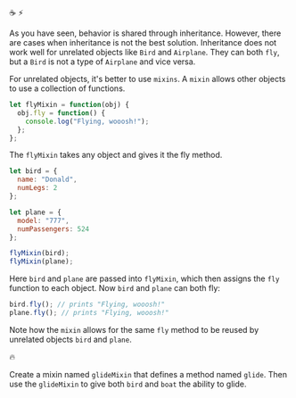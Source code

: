 :coffee: :zap:

As you have seen, behavior is shared through inheritance. However, there are cases when inheritance is not the best solution. Inheritance does not work well for unrelated objects like `Bird` and `Airplane`. They can both `fly`, but a `Bird` is not a type of `Airplane` and vice versa.

For unrelated objects, it's better to use `mixins`. A `mixin` allows other objects to use a collection of functions.

```js
let flyMixin = function(obj) {
  obj.fly = function() {
    console.log("Flying, wooosh!");
  };
};
```

The `flyMixin` takes any object and gives it the fly method.

```js
let bird = {
  name: "Donald",
  numLegs: 2
};

let plane = {
  model: "777",
  numPassengers: 524
};

flyMixin(bird);
flyMixin(plane);
```

Here `bird` and `plane` are passed into `flyMixin`, which then assigns the `fly` function to each object. Now `bird` and `plane` can both fly:

```js
bird.fly(); // prints "Flying, wooosh!"
plane.fly(); // prints "Flying, wooosh!"
```

Note how the `mixin` allows for the same `fly` method to be reused by unrelated objects `bird` and `plane`.

:fire:

Create a mixin named `glideMixin` that defines a method named `glide`. Then use the `glideMixin` to give both `bird` and `boat` the ability to glide.
